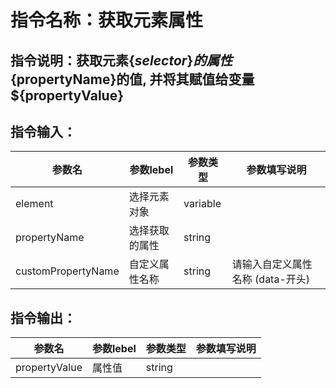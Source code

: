 # 指令名称：获取元素属性
## 指令说明：获取元素$\{selector\}的属性$\{propertyName\}的值, 并将其赋值给变量$\{propertyValue\}
## 指令输入：

 | 参数名 | 参数lebel | 参数类型 | 参数填写说明 | 
 | ------------- | ------------- | ------------- | ------------- |
 | element | 选择元素对象 | variable |  |
 | propertyName | 选择获取的属性 | string |  |
 | customPropertyName | 自定义属性名称 | string | 请输入自定义属性名称 \(data\-开头\) |


## 指令输出：

 | 参数名 | 参数lebel | 参数类型 | 参数填写说明 | 
 | ------------- | ------------- | ------------- | ------------- |
 | propertyValue | 属性值 | string |  |

	